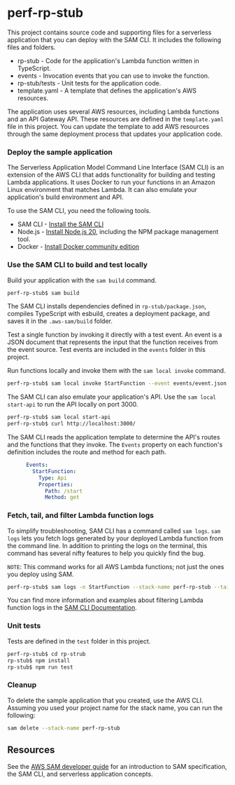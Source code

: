 # perf-rp-stub

This project contains source code and supporting files for a serverless application that you can deploy with the SAM CLI. It includes the following files and folders.

* rp-stub - Code for the application's Lambda function written in TypeScript.
* events - Invocation events that you can use to invoke the function.
* rp-stub/tests - Unit tests for the application code.
* template.yaml - A template that defines the application's AWS resources.

The application uses several AWS resources, including Lambda functions and an API Gateway API. These resources are defined in the `template.yaml` file in this project. You can update the template to add AWS resources through the same deployment process that updates your application code.

### Deploy the sample application

The Serverless Application Model Command Line Interface (SAM CLI) is an extension of the AWS CLI that adds functionality for building and testing Lambda applications. It uses Docker to run your functions in an Amazon Linux environment that matches Lambda. It can also emulate your application's build environment and API.

To use the SAM CLI, you need the following tools.

* SAM CLI - [Install the SAM CLI](https://docs.aws.amazon.com/serverless-application-model/latest/developerguide/serverless-sam-cli-install.html)
* Node.js - [Install Node.js 20](https://nodejs.org/en/), including the NPM package management tool.
* Docker - [Install Docker community edition](https://hub.docker.com/search/?type=edition&offering=community)

### Use the SAM CLI to build and test locally

Build your application with the `sam build` command.

```bash
perf-rp-stub$ sam build
```

The SAM CLI installs dependencies defined in `rp-stub/package.json`, compiles TypeScript with esbuild, creates a deployment package, and saves it in the `.aws-sam/build` folder.

Test a single function by invoking it directly with a test event. An event is a JSON document that represents the input that the function receives from the event source. Test events are included in the `events` folder in this project.

Run functions locally and invoke them with the `sam local invoke` command.

```bash
perf-rp-stub$ sam local invoke StartFunction --event events/event.json
```

The SAM CLI can also emulate your application's API. Use the `sam local start-api` to run the API locally on port 3000.

```bash
perf-rp-stub$ sam local start-api
perf-rp-stub$ curl http://localhost:3000/
```

The SAM CLI reads the application template to determine the API's routes and the functions that they invoke. The `Events` property on each function's definition includes the route and method for each path.

```yaml
      Events:
        StartFunction:
          Type: Api
          Properties:
            Path: /start
            Method: get
```

### Fetch, tail, and filter Lambda function logs

To simplify troubleshooting, SAM CLI has a command called `sam logs`. `sam logs` lets you fetch logs generated by your deployed Lambda function from the command line. In addition to printing the logs on the terminal, this command has several nifty features to help you quickly find the bug.

`NOTE`: This command works for all AWS Lambda functions; not just the ones you deploy using SAM.

```bash
perf-rp-stub$ sam logs -n StartFunction --stack-name perf-rp-stub --tail
```

You can find more information and examples about filtering Lambda function logs in the [SAM CLI Documentation](https://docs.aws.amazon.com/serverless-application-model/latest/developerguide/serverless-sam-cli-logging.html).

### Unit tests

Tests are defined in the `test` folder in this project.

```bash
perf-rp-stub$ cd rp-strub
rp-stub$ npm install
rp-stub$ npm run test
```

### Cleanup

To delete the sample application that you created, use the AWS CLI. Assuming you used your project name for the stack name, you can run the following:

```bash
sam delete --stack-name perf-rp-stub
```

## Resources

See the [AWS SAM developer guide](https://docs.aws.amazon.com/serverless-application-model/latest/developerguide/what-is-sam.html) for an introduction to SAM specification, the SAM CLI, and serverless application concepts.